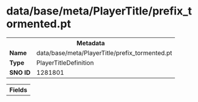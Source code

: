 <h1>data/base/meta/PlayerTitle/prefix_tormented.pt</h1><table><tr><th colspan="100%">Metadata</th></tr><tr><td><b>Name</b></td><td>data/base/meta/PlayerTitle/prefix_tormented.pt</td></tr><tr><td><b>Type</b></td><td>PlayerTitleDefinition</td></tr><tr><td><b>SNO ID</b></td><td>1281801</td></tr></table>

<table><tr><th colspan="100%">Fields</th></tr></table>

